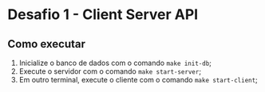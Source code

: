 # Desafio 1 - Client Server API

## Como executar

1. Inicialize o banco de dados com o comando `make init-db`;
2. Execute o servidor com o comando `make start-server`;
3. Em outro terminal, execute o cliente com o comando `make start-client`;
